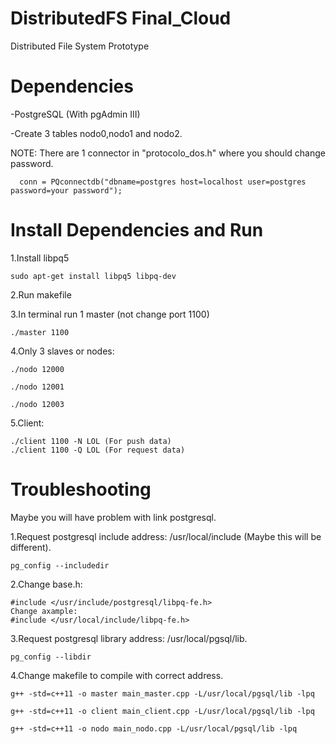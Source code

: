 # DistributedFS Final_Cloud
Distributed File System Prototype

# Dependencies

  -PostgreSQL (With pgAdmin III)
  
  -Create 3 tables nodo0,nodo1 and nodo2. 
  
  NOTE: There are 1 connector in "protocolo_dos.h" where you should change password.
  
      conn = PQconnectdb("dbname=postgres host=localhost user=postgres password=your password");
  

# Install Dependencies and Run

1.Install libpq5

    sudo apt-get install libpq5 libpq-dev
    
2.Run makefile

3.In terminal run 1 master (not change port 1100)

    ./master 1100

4.Only 3 slaves or nodes:

    ./nodo 12000

    ./nodo 12001
  
    ./nodo 12003

5.Client:

    ./client 1100 -N LOL (For push data)
    ./client 1100 -Q LOL (For request data)

# Troubleshooting

Maybe you will have problem with link postgresql.

1.Request postgresql include address: /usr/local/include (Maybe this will be different).

    pg_config --includedir

2.Change base.h:

    #include </usr/include/postgresql/libpq-fe.h>
    Change axample:
    #include </usr/local/include/libpq-fe.h>
  
3.Request postgresql library address: /usr/local/pgsql/lib. 

    pg_config --libdir

4.Change makefile to compile with correct address.

    g++ -std=c++11 -o master main_master.cpp -L/usr/local/pgsql/lib -lpq

    g++ -std=c++11 -o client main_client.cpp -L/usr/local/pgsql/lib -lpq

    g++ -std=c++11 -o nodo main_nodo.cpp -L/usr/local/pgsql/lib -lpq

  
